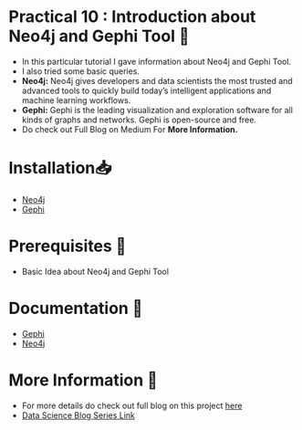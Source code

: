 
# Practical 10 : Introduction about Neo4j and Gephi Tool 🏹
* In this particular tutorial I gave information about Neo4j and Gephi Tool.
* I also tried some basic queries.
* **Neo4j:** Neo4j gives developers and data scientists the most trusted and advanced tools to quickly build today’s intelligent applications and machine learning workflows. 
* **Gephi:** Gephi is the leading visualization and exploration software for all kinds of graphs and networks. Gephi is open-source and free.
* Do check out Full Blog on Medium For **More Information.**

# Installation📥
* [Neo4j](https://neo4j.com/docs/operations-manual/current/installation/)
* [Gephi](https://gephi.org/users/install/#:~:text=On%20Windows%2C%20go%20to%20the,conf%20and%20edit%20file%20manually.)

# Prerequisites 🚀
* Basic Idea about Neo4j and Gephi Tool

# Documentation 🎯
* [Gephi](https://gephi.org/)
* [Neo4j](https://neo4j.com/docs)

# More Information 📩
* For more details do check out full blog on this project [here](https://medium.datadriveninvestor.com/data-science-introduction-to-neo4j-and-gephi-tool-912c33f24112)
* [Data Science Blog Series Link](https://znap.link/manthan.bhikadiya)
